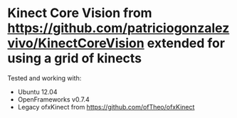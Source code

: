 # Kinect Core Vision from https://github.com/patriciogonzalezvivo/KinectCoreVision extended for using a grid of kinects

Tested and working with:

  * Ubuntu 12.04
  * OpenFrameworks v0.7.4
  * Legacy ofxKinect from https://github.com/ofTheo/ofxKinect
